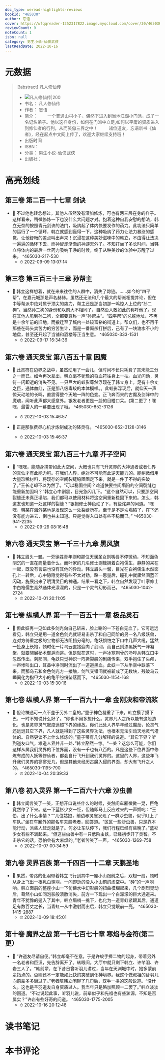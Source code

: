 ```yaml
---
doc_type: weread-highlights-reviews
bookId: "465030"
author: 忘语
cover: https://wfqqreader-1252317822.image.myqcloud.com/cover/30/465030/t7_465030.jpg
reviewCount: 0
noteCount: 1
isbn: null
category: 男生小说-仙侠武侠
lastReadDate: 2022-10-16
---
```

# 元数据
> [!abstract] 凡人修仙传
> - ![ 凡人修仙传|200](https://wfqqreader-1252317822.image.myqcloud.com/cover/30/465030/t7_465030.jpg)
> - 书名： 凡人修仙传
> - 作者： 忘语
> - 简介： 　　一个普通山村小子，偶然下进入到当地江湖小门派，成了一名记名弟子。他以这样身份，如何在门派中立足,如何以平庸的资质进入到修仙者的行列，从而笑傲三界之中！
　　  诸位道友，忘语新书《仙者》，经在起点中文网上传了，欢迎大家继续支持哦！
> - 出版时间 
> - ISBN： 
> - 分类： 男生小说-仙侠武侠
> - 出版社： 

# 高亮划线

## 第三卷 第二百一十七章 剑诀


- 📌 不过他也转念想过，其他人虽然没有深加修炼，可也有两三层在身的样子。这样看来，稍微修炼一下也没什么大问题才对。抱着这种自我安慰的想法，韩立无奈的按照青元剑诀的法门，吸纳起了体内快要发作的药力。此功法只简单的运行了一个循环，韩立就感到轰得一下，这种吸纳了药力让法力暴涨的感觉，让他舒畅的差点叫出声来！沉浸在这种美妙滋味中的韩立，不由得让法决一遍遍的循环下去，而神智却渐渐的神游天外了。不知打坐了多长时间，当韩立将体内的最后一丝药力吸纳干净的时候，终于从种美妙的体验中苏醒了过来。 ^465030-217-530
    - ⏱ 2022-09-09 13:07:14 
## 第三卷 第三百三十三章 孙帮主


- 📌 韩立这样想着，就在来来往往的人群中，消失了踪迹。……如今的“四平帮”，在嘉元城那是声名赫赫。虽然还无法和几个最大的帮派相提并论，但在中等帮派中绝对属于顶尖的势力，帮主还是那当初那一鸣惊人上位的“孙二狗”。当然孙二狗的身份和以前大不相同了，自然没人敢如此的称呼他了。现在其他人见到孙二狗，全都要尊称一声“孙帮主”。“四平帮”的总舵地址，不再是十余年前的旧地，而搬迁至了城内一处较富裕的街道上。帮众们，也不再干那些在码头卖苦力的穷苦生计，而是一番厮杀打拼后，己有了一块油水不小的地盘，甚至还开起了当铺和酒楼等正当生意。 ^465030-333-1531
    - ⏱ 2022-09-17 16:34:36 
## 第六卷 通天灵宝 第八百五十章 困魔


- 📌 此灵符在边界之战中，虽然动用了一会儿，但时间不长只耗费了其未能三分之一而已。如今再次拿出，韩立毫不犹豫的将血符往身上一拍。血光闪动，灵符一闪即逝的消失不见。一只巨大的蛟影蓦然浮现在了韩立身上，足有十余丈之巨，通体血红，正是那八级毒蛟的本体模样。。此蛟影浮现后，就仰天一声惊天动地的长鸣，直震得整个天地一阵的色变。正飞奔而来的古魔及剑阵中的魔魂，闻听此声都大感意外。银发老者更是一脸的目瞪口呆。(第二更了！嘿嘿，最雷人的一幕要出现了哦。 ^465030-852-3126
    - ⏱ 2022-10-03 15:46:57 

- 📌 正是那张费尽心机才炼制成功的降灵符。 ^465030-852-3128-3146
    - ⏱ 2022-10-03 15:46:37 
## 第六卷 通天灵宝 第九百三十九章 芥子空间


- 📌 “嘿嘿，能随身携带如此大空间，大概也只有飞升灵界的大神通者或者仙界的真仙才有此能力吧。在我们人界，绝对不可能有此逆天能力的。能稍微借用大量珍稀材料，将现存的空间裂缝稳固固定下来，就是一件了不得的突破了。”王长老却不以为然了。“可以稳固空间？难道快要空间塌陷的空间裂缝也能重新加固吗？”韩立心中剧震，目光急闪几下。“这个自然可以，只要那空间裂缝还未真正塌陷，我们都可以使用材料将这空间重新稳固下来的。怎么，韩道友也知道一处这样的裂缝？”银袍修士神色动了下，有些诧异的问道。“嘿嘿，韩某在海外某地是发现这么一处裂缝所在。至于是不是块塌陷了，在下还没有能力进去，倒也并未知道。只是觉得入口处有些不稳而已。” ^465030-941-2235
    - ⏱ 2022-09-29 08:16:48 
## 第六卷 通天灵宝 第一千三十九章 黑风旗


- 📌 韩立眉头一皱。一旁徐姓青年则和那位天澜圣女则嘴唇不停微动，不知面色阴沉的一直在商量着什么。而叶家的几名修士则簇拥着白袍儒生，静静的呆在一起，既没有言语也没有其他的异动。韩立眉头一皱，目光在白袍儒生木然面孔上一转后，心中隐隐觉得有些不太对劲，略一思量后，瞳孔中就骤然间蓝芒闪动，施展出来了明清灵目的神通。结果一看之下，韩立自然发现了叶家修士中白袍儒生竟然通体光濛濛的，只是一个灵气幻影而已。 ^465030-1042-2724
    - ⏱ 2022-10-01 20:11:05 
## 第七卷 纵横人界 第一千一百五十一章 极品灵石


- 📌 但此妖再一见如此多剑光向自己斩来，脸上唰的一下苍白无血了。它可远远看见，韩立只是用一道金色剑光就轻易击杀了和自己同阶的另一名八级妖兽，连对方倚重之极的宝物都无法阻挡分毫的。龟妖惧怕之下口中几声大吼，猛然一扯身上长袍，顿时化一片乌云直接迎向了剑网，而自己则漆黑妖气一阵凝聚，就要施展秘术御遁而逃。但是就在这时，一声冰寒刺骨的冷哼从韩立口中忽然传出。刹那间，龟妖只觉神识一阵撕裂般的剧痛传来，双手抱住了头颅，一声惨叫出口，耳鼻中净同时流出了一道道黑血。此妖一下从半空中跌落下来。而那乌云和金色剑光方一接触，剑气交错间就被斩成了无数块，残破乌云瞬间化为指甲大小的龟甲纷纷坠落而下。 ^465030-1154-168
    - ⏱ 2022-10-03 15:30:16 
## 第七卷 纵横人界 第一千一百九十一章 金刚决和帝流浆


- 📌 但论神通可一点不差于另外二皇的。”童子神色凝重了下来。韩立摸了摸下巴，一时不知说什么好了。“你也不用多想什么。灵界凡人之所以能有这般造化，也是灵界灵气密度远超下界的缘故。你们此处人界早年经过魔劫，论灵气还远逊其它下界，凡人就是得到了这些灵界功法，也根本无法引动天地灵气灌体的。自然更谈不上什么修炼的。”童子带有几分解释的说道。“其它下界？听到道友口气，难道人界并非一处、”韩立豁然一惊。“一处？这怎么可能，你们这样从属我们灵界的下位界面，没有一千也有八百的。凡是这些下位界面中修炼有成的人妖等修仙者，都会自行飞升到我们灵界的。这里的人界，这些年飞升我们灵界的寥寥无几，但是其他未经历古魔入侵的界面，却大有飞升之人的。 ^465030-1195-790
    - ⏱ 2022-10-04 20:39:33 
## 第八卷 初入灵界 第一千二百六十六章 沙虫兽


- 📌 韩立闻言笑了一笑，正想开口说些什么的时候，突然间车厢微微一晃，巨龟竟然停了下来。这一下蓝衫少女一怔，但随即马上反应过来的一声娇叱：“王伯，出了什么事情？”“几位姑娘，前边赤灵雀发现了一群沙虫兽，似乎盯上了车队。”坐在车厢外的那名车夫般老者，回答道。“区区一些沙虫兽，只是靠本能行动，派些人赶走就是了。何必让车队停下，我们行程已经有些晚了。”蓝衫少女有些不满起来。“但这些虫兽中有一只低阶虫妖，已经初步开了灵智。不击杀它的话，恐怕会有大麻烦的。”老者苦笑了一声。 ^465030-1269-758
    - ⏱ 2022-10-07 00:34:59 
## 第九卷 灵界百族 第一千四百一十二章 天鹏圣地


- 📌 果然，带路的化羽带着韩立飞行到其中一座小山跟前之后，双翅一扇，顿时从身上飞出一根乳白翎羽，一闪即逝的没入小山前的虚空中。“砰”的一声闷响。韩立面前的整座小山一下仿佛水中幻影般的扭曲模糊起来，几个剧烈晃动后，蓦然小山如同泡影般溃散消失，前方一下现出一个白濛濛的巨大通道来。青年不犹豫的遁入了其中。韩立眉梢一挑下，也化为一道青虹紧跟其后。通道足有数百丈之长，当青虹一从中激射而出后，韩立只觉眼前一亮。 ^465030-1415-2887
    - ⏱ 2022-10-09 18:45:01 
## 第十卷 魔界之战 第一千七百七十章 寒焰与金符(第二更）


- 📌 “许道友尽请自便。”韩立却毫不在意。于是许蛟手捧二物的起身，带着另外一名老者和巨汉，先告辞离开了。转眼间，大厅中就只剩下韩立、许芊羽、许岩三人了。“韩前辈，在下昔日曾听羽儿讲过，当年在天渊城中时，她多蒙前辈指点的。否则还不一定能如此快的突破到化神境界。我这个做叔祖的替羽儿向前辈多多谢过了。”老者陪韩立闲聊了几句后，双手一拱的这般说道。“没什么。这也是芊羽道友自身资质过人。我当年只是略加照顾一二罢了。”韩立淡淡的回道。“不过说起此事，听羽儿说，前辈似乎和先祖也有些渊源，不知是否属实？”许岩有些好奇的问道。 ^465030-1775-2005
    - ⏱ 2022-10-16 20:12:48 
# 读书笔记

# 本书评论
